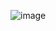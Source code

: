 ![image](https://user-images.githubusercontent.com/102650331/175223612-b91c32d4-eaac-4965-be01-4228737a0295.png)


